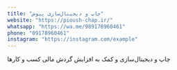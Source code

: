 ```yaml
---
title: "چاپ و دیجیتال‌سازی پیوش"
website: "https://pioush-chap.ir/"
whatsapp: "https://wa.me/989178960461"
phone: "09178960461"
instagram: "https://instagram.com/example"
---
```


چاپ و دیجیتال‌سازی و کمک به افزایش گردش مالی کسب و کارها